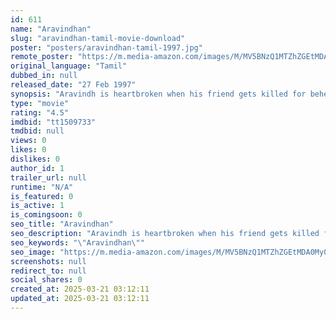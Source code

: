 ```yaml
---
id: 611
name: "Aravindhan"
slug: "aravindhan-tamil-movie-download"
poster: "posters/aravindhan-tamil-1997.jpg"
remote_poster: "https://m.media-amazon.com/images/M/MV5BNzQ1MTZhZGEtMDA0My00MmE2LTllMzEtNDEyZjE3MDdkMDFlXkEyXkFqcGdeQXVyOTk3NTc2MzE@._V1_SX300.jpg"
original_language: "Tamil"
dubbed_in: null
released_date: "27 Feb 1997"
synopsis: "Aravindh is heartbroken when his friend gets killed for beheading an evil landlord who caused the death of many innocent villagers. He then decides to fight for the rights of the poor villagers."
type: "movie"
rating: "4.5"
imdbid: "tt1509733"
tmdbid: null
views: 0
likes: 0
dislikes: 0
author_id: 1
trailer_url: null
runtime: "N/A"
is_featured: 0
is_active: 1
is_comingsoon: 0
seo_title: "Aravindhan"
seo_description: "Aravindh is heartbroken when his friend gets killed for beheading an evil landlord who caused the death of many innocent villagers. He then decides to fight for the rights of the poor villagers."
seo_keywords: "\"Aravindhan\""
seo_image: "https://m.media-amazon.com/images/M/MV5BNzQ1MTZhZGEtMDA0My00MmE2LTllMzEtNDEyZjE3MDdkMDFlXkEyXkFqcGdeQXVyOTk3NTc2MzE@._V1_SX300.jpg"
screenshots: null
redirect_to: null
social_shares: 0
created_at: 2025-03-21 03:12:11
updated_at: 2025-03-21 03:12:11
---
```


